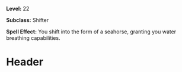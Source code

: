 <!-- TITLE: Shift: Seahorse -->
<!-- SUBTITLE:  -->

**Level:** 22

**Subclass:** Shifter

**Spell Effect:** You shift into the form of a seahorse, granting you water breathing capabilities.

# Header